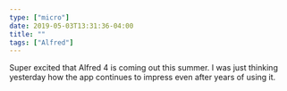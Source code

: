 ```yaml
---
type: ["micro"]
date: 2019-05-03T13:31:36-04:00
title: ""
tags: ["Alfred"]
---
```

Super excited that Alfred 4 is coming out this summer. I was just thinking yesterday how the app continues to impress even after years of using it.
